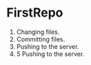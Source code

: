 # FirstRepo

1. Changing files.
2. Committing files.
3. Pushing to the server.
4. 5 Pushing to the server.
